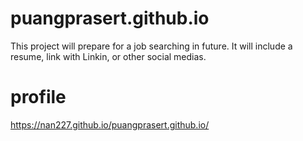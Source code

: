 # puangprasert.github.io

This project will prepare for a job searching in future. It will include a resume, link with Linkin, or other social medias.

# profile
https://nan227.github.io/puangprasert.github.io/
